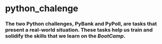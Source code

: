 # python_chalenge
### The two Python challenges, **PyBank** and **PyPoll**, are tasks that present a real-world situation. These tasks help us train and solidify the skills that we learn on the *BootCamp*.
